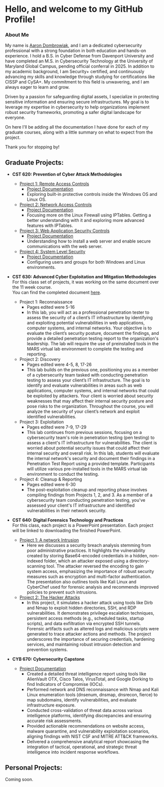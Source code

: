 <h1>Hello, and welcome to my GitHub Profile!</h1>

<h3>About Me</h3>

My name is [Aaron Dombrowiak](https://www.linkedin.com/in/aaron-dombrowiak/), and I am a dedicated cybersecurity professional with a strong foundation in both education and hands-on experience. I hold a B.S. in Cyber Defense from Davenport University and have completed an M.S. in Cybersecurity Technology at the University of Maryland Global Campus, pending official conferral in 2025. In addition to my academic background, I am Security+ certified, and continuously advancing my skills and knowledge through studying for certifications like CISSP and CySA+. My commitment to this field is unwavering, and I am always eager to learn and grow. 

Driven by a passion for safeguarding digital assets, I specialize in protecting sensitive information and ensuring secure infrastructures. My goal is to leverage my expertise in cybersecurity to help organizations implement robust security frameworks, promoting a safer digital landscape for everyone.

On here I'll be adding all the documentation I have done for each of my graduate courses, along with a little summary on what to expect from the project.

Thank you for stopping by!

<h2>Graduate Projects:</h2>

- <b>CST 620: Prevention of Cyber Attack Methodologies</b></br>
  - [Project 1: Remote Access Controls](https://github.com/adombrowiak/RemoteAccessControls)
    - [Project Documentation](https://github.com/user-attachments/files/17102227/dombrowiak_CST620_Project1.pdf)
    - Exploring built-in protective controls inside the Windows OS and Linux OS.
  - [Project 2: Network Access Controls](https://github.com/adombrowiak/NetworkAccessControls)
    - [Project  Documentation](https://github.com/user-attachments/files/17102221/dombrowiak_CST620_Project2.pdf)
    - Focusing more on the Linux Firewall using IPTables. Getting a better understanding with it and exploring more advanced features with IPTables.
  - [Project 3: Web Application Security Controls](https://github.com/adombrowiak/Web-Application-Security-Controls-Repository)
    - [Project Documentation](https://github.com/user-attachments/files/17102216/dombrowiak_CST620_Project3.pdf)
    - Understanding how to install a web server and enable secure communications with the web server.
  - [Project 4: System Level Security](https://github.com/adombrowiak/System-Level-Security-Repository)
    - [Project Documentation](https://github.com/user-attachments/files/17102215/dombrowiak_CST620_Project4.pdf)
    - Configuring users and groups for both Windows and Linux environments. 

- <b>CST 630: Advanced Cyber Exploitation and Mitgation Methodologies</b></br>
For this class set of projects, it was working on the same document over the 11 week course.</br>
You can find the completed document [here](https://github.com/user-attachments/files/17345988/dombrowiak._CST630_Project4.pdf).
  - Project 1: Reconnaissance
    - Pages edited were 5-16 
    - In this lab, you will act as a professional penetration tester to assess the security of a client’s IT infrastructure by identifying and exploiting potential vulnerabilities in web applications, computer systems, and internal networks. Your objective is to evaluate the client’s security posture, document the findings, and provide a detailed penetration testing report to the organization's leadership. The lab will require the use of preinstalled tools in the MARS virtual lab environment to complete the testing and reporting.
  - Project 2: Discovery
    - Pages edited were 4-5, 8, 17-26
    - This lab builds on the previous one, positioning you as a member of a cybersecurity team tasked with conducting penetration testing to assess your client’s IT infrastructure. The goal is to identify and evaluate vulnerabilities in areas such as web applications, computer systems, and internal networks that could be exploited by attackers. Your client is worried about security weaknesses that may affect their internal security posture and pose risks to the organization. Throughout the course, you will analyze the security of your client’s network and exploit identified vulnerabilities.
  - Project 3: Exploitation
    - Pages edited were 7-9, 17-29
    - This lab continues from previous sessions, focusing on a cybersecurity team's role in penetration testing (pen testing) to assess a client's IT infrastructure for vulnerabilities. The client is worried about potential security issues that could affect their internal security and overall risk. In this lab, students will evaluate the internal network's security and document their findings in a Penetration Test Report using a provided template. Participants will utilize various pre-installed tools in the MARS virtual lab environment to conduct the testing.
  - Project 4: Cleanup & Reporting
    - Pages edited were 6-30
    - The post-exploitation cleanup and reporting phase involves compiling findings from Projects 1, 2, and 3. As a member of a cybersecurity team conducting penetration testing, you've assessed your client's IT infrastructure and identified vulnerabilities in their network security.
- <b>CST 640: Digital Forensics Technology and Practices</b></br>
For this class, each project is a PowerPoint presentation. Each project will be linked to downloading the finished PowerPoint.
  - [Project 1: A network Intrusion](https://github.com/user-attachments/files/17831942/dombrowiak_CST64_Project1.pptx)
    - Here we discusses a security breach analysis stemming from poor administrative practices. It highlights the vulnerability created by storing Base64-encoded credentials in a hidden, non-indexed folder, which an attacker exposed using a directory-scanning tool. The attacker reversed the encoding to gain system access, emphasizing the importance of robust security measures such as encryption and multi-factor authentication. The presentation also outlines tools like Kali Linux and CyberChef used for forensic analysis and recommends improved policies to prevent such intrusions.
  - [Project 2: The Hacker Attacks](https://github.com/user-attachments/files/17831987/dombrowiak_CST640_Project2.pptx)
    - In this project, it simulates a hacker attack using tools like Dirb and Nmap to exploit hidden directories, SSH, and RDP vulnerabilities. It demonstrates privilege escalation techniques, persistent access methods (e.g., scheduled tasks, startup scripts), and data exfiltration via encrypted SSH tunnels. Forensic artifacts such as altered logs and malicious scripts were generated to trace attacker actions and methods. The project underscores the importance of securing credentials, hardening services, and maintaining robust intrusion detection and prevention systems.

- <b>CYB 670: Cybersecurity Capstone</b></br>
  - [Project Documentation](https://github.com/adombrowiak/Capstone.git)
    - Created a detailed threat intelligence report using tools like AlienVault OTX, Cisco Talos, VirusTotal, and Google Dorking to find Indicators of Compromise (IOCs).</br>
    - Performed network and DNS reconnaissance with Nmap and Kali Linux enumeration tools (dnsenum, dnsmap, dnsrecon, fierce) to map subdomains, identify vulnerabilities, and evaluate infrastructure exposure.</br>
    - Conducted cross-validation of threat data across various intelligence platforms, identifying discrepancies and ensuring accurate risk assessments.</br>
    - Provided actionable recommendations on website access, malware quarantine, and vulnerability exploitation scenarios, aligning findings with NIST CSF and MITRE ATT&CK frameworks.</br>
    - Delivered a comprehensive analytical report showcasing the integration of tactical, operational, and strategic threat intelligence into incident response workflows.</br>

<h2>Personal Projects:</h2>
Coming soon.
